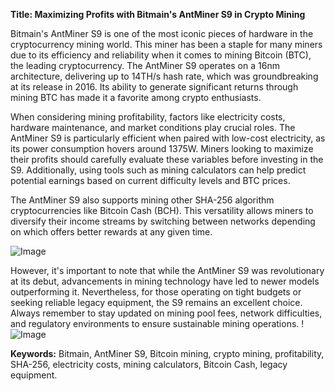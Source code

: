 **Title: Maximizing Profits with Bitmain's AntMiner S9 in Crypto Mining**

Bitmain's AntMiner S9 is one of the most iconic pieces of hardware in the cryptocurrency mining world. This miner has been a staple for many miners due to its efficiency and reliability when it comes to mining Bitcoin (BTC), the leading cryptocurrency. The AntMiner S9 operates on a 16nm architecture, delivering up to 14TH/s hash rate, which was groundbreaking at its release in 2016. Its ability to generate significant returns through mining BTC has made it a favorite among crypto enthusiasts.

When considering mining profitability, factors like electricity costs, hardware maintenance, and market conditions play crucial roles. The AntMiner S9 is particularly efficient when paired with low-cost electricity, as its power consumption hovers around 1375W. Miners looking to maximize their profits should carefully evaluate these variables before investing in the S9. Additionally, using tools such as mining calculators can help predict potential earnings based on current difficulty levels and BTC prices.

The AntMiner S9 also supports mining other SHA-256 algorithm cryptocurrencies like Bitcoin Cash (BCH). This versatility allows miners to diversify their income streams by switching between networks depending on which offers better rewards at any given time. 

![Image](https://github.com/user-attachments/assets/590b50a7-4459-4e76-8a31-559aed223621)

However, it's important to note that while the AntMiner S9 was revolutionary at its debut, advancements in mining technology have led to newer models outperforming it. Nevertheless, for those operating on tight budgets or seeking reliable legacy equipment, the S9 remains an excellent choice. Always remember to stay updated on mining pool fees, network difficulties, and regulatory environments to ensure sustainable mining operations. !![Image](https://github.com/user-attachments/assets/590b50a7-4459-4e76-8a31-559aed223621)

**Keywords:** Bitmain, AntMiner S9, Bitcoin mining, crypto mining, profitability, SHA-256, electricity costs, mining calculators, Bitcoin Cash, legacy equipment.